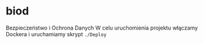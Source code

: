 # biod
Bezpieczeństwo i Ochrona Danych
W celu uruchomienia projektu włączamy Dockera i uruchamiamy skrypt `./Deploy`
